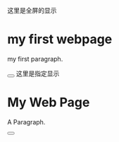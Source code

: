 
这里是全屏的显示
<h1>my first webpage</h1>
<p>my first paragraph.</p>
<button onclick="myfunction()"></button>
<script>
function myfunction()
{document.write("....")};
</script>
这里是指定显示
<script>
function myFunction()
{
document.getElementById("demo").innerHTML="My First JavaScript Function";
}
</script>
</head>
<body>
<h1>My Web Page</h1>
<p id="demo">A Paragraph.</p>
<button type="button" onclick="myFunction()"></button>
